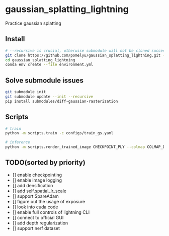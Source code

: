 # gaussian_splatting_lightning
Practice gaussian splatting

## Install
```bash
# --recursive is crucial, otherwise submodule will not be cloned successfully especially diff-gaussian-rasterization
git clone https://github.com/pomelyu/gaussian_splatting_lightning.git --recursive
cd gaussian_splatting_lightning
conda env create --file environment.yml
```

## Solve submodule issues
```bash
git submodule init
git submodule update --init --recursive
pip install submodules/diff-gaussian-rasterization
```

## Scripts
```bash
# train
python -m scripts.train -c configs/train_gs.yaml

# inference
python -m scripts.render_trained_image CHECKPOINT_PLY --colmap COLMAP_DIR/sparse/0 --image COLMAP_DIR/images --down_scale=10
```

## TODO(sorted by priority)
- [] enable checkpointing
- [] enable image logging
- [] add densification
- [] add self.spatial_lr_scale
- [] support SpareAdam
- [] figure out the usage of exposure
- [] look into cuda code
- [] enable full controls of lightning CLI
- [] connect to official GUI
- [] add depth regularization
- [] support nerf dataset
